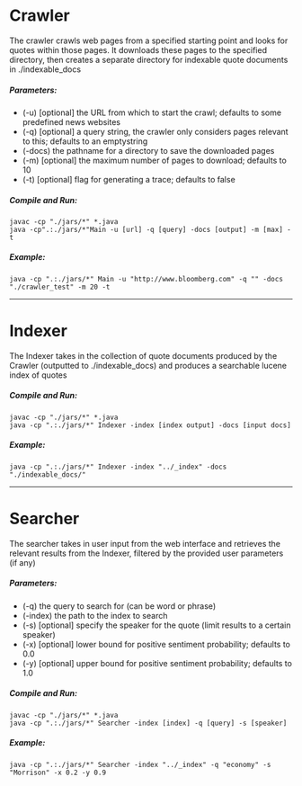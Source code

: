 # Crawler
The crawler crawls web pages from a specified starting point and looks for quotes within those pages. It downloads these pages to the specified directory, then creates a separate directory for indexable quote documents in ./indexable_docs
##### Parameters:
- (-u) [optional] the URL from which to start the crawl; defaults to some predefined news websites
- (-q) [optional] a query string, the crawler only considers pages relevant to this; defaults to an emptystring
- (-docs) the pathname for a directory to save the downloaded pages 
- (-m) [optional] the maximum number of pages to download; defaults to 10 
- (-t) [optional] flag for generating a trace; defaults to false

##### Compile and Run:
```
javac -cp "./jars/*" *.java
java -cp".:./jars/*"Main -u [url] -q [query] -docs [output] -m [max] -t
```
##### Example:
```
java -cp ".:./jars/*" Main -u "http://www.bloomberg.com" -q "" -docs "./crawler_test" -m 20 -t
```

---

# Indexer

The Indexer takes in the collection of quote documents produced by the Crawler (outputted to ./indexable_docs) and produces a searchable lucene index of quotes

##### Compile and Run:
```
javac -cp "./jars/*" *.java
java -cp ".:./jars/*" Indexer -index [index output] -docs [input docs]
```

##### Example:
```
java -cp ".:./jars/*" Indexer -index "../_index" -docs "./indexable_docs/"
```
---

# Searcher

The searcher takes in user input from the web interface and retrieves the relevant results from the Indexer, filtered by the provided user parameters (if any)

##### Parameters:
- (-q) the query to search for (can be word or phrase)
- (-index) the path to the index to search
- (-s) [optional] specify the speaker for the quote (limit results to a certain speaker)
- (-x) [optional] lower bound for positive sentiment probability; defaults to 0.0 
- (-y) [optional] upper bound for positive sentiment probability; defaults to 1.0

##### Compile and Run:
```
javac -cp "./jars/*" *.java
java -cp ".:./jars/*" Searcher -index [index] -q [query] -s [speaker]
```

##### Example:
```
java -cp ".:./jars/*" Searcher -index "../_index" -q "economy" -s "Morrison" -x 0.2 -y 0.9
```





